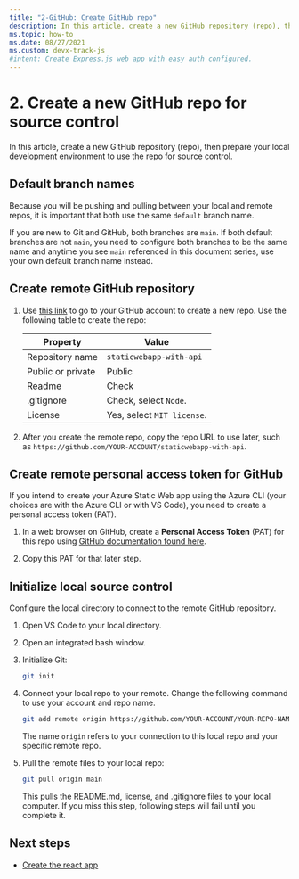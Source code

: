 ```yaml
---
title: "2-GitHub: Create GitHub repo"
description: In this article, create a new GitHub repository (repo), then prepare your local development environment to use the repo for source control.
ms.topic: how-to
ms.date: 08/27/2021
ms.custom: devx-track-js
#intent: Create Express.js web app with easy auth configured. 
---
```


# 2. Create a new GitHub repo for source control

In this article, create a new GitHub repository (repo), then prepare your local development environment to use the repo for source control.

## Default branch names

Because you will be pushing and pulling between your local and remote repos, it is important that both use the same `default` branch name. 

If you are new to Git and GitHub, both branches are `main`. If both default branches are not `main`, you need to configure both branches to be the same name and anytime you see `main` referenced in this document series, use your own default branch name instead. 

## Create remote GitHub repository

1. Use [this link](https://github.com/new) to go to your GitHub account to create a new repo. Use the following table to create the repo:
   
   |Property|Value|
   |--|--|
   |Repository name|`staticwebapp-with-api`|
   |Public or private|Public|
   |Readme|Check|
   |.gitignore|Check, select `Node`.|
   |License|Yes, select `MIT license`.|
   
1. After you create the remote repo, copy the repo URL to use later, such as `https://github.com/YOUR-ACCOUNT/staticwebapp-with-api`.

## Create remote personal access token for GitHub

If you intend to create your Azure Static Web app using the Azure CLI (your choices are with the Azure CLI or with VS Code), you need to create a personal access token (PAT). 

1. In a web browser on GitHub, create a **Personal Access Token** (PAT) for this repo using [GitHub documentation found here](https://help.github.com/en/articles/creating-a-personal-access-token-for-the-command-line).

1. Copy this PAT for that later step.

## Initialize local source control

Configure the local directory to connect to the remote GitHub repository. 

1. Open VS Code to your local directory. 
1. Open an integrated bash window. 
1. Initialize Git:

    ```bash
    git init
    ```
1. Connect your local repo to your remote. Change the following command to use your account and repo name. 
   
   ```bash
   git add remote origin https://github.com/YOUR-ACCOUNT/YOUR-REPO-NAME
   ```

   The name `origin` refers to your connection to this local repo and your specific remote repo.

1. Pull the remote files to your local repo:
   
   ```bash
   git pull origin main 
   ```

   This pulls the README.md, license, and .gitignore files to your local computer. If you miss this step, following steps will fail until you complete it.

## Next steps

* [Create the react app](create-react-app.md)